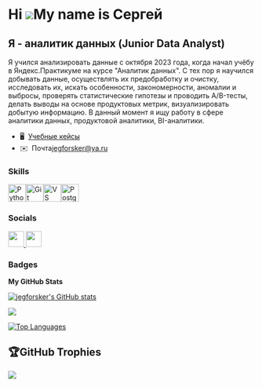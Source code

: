 Hi ![](https://user-images.githubusercontent.com/18350557/176309783-0785949b-9127-417c-8b55-ab5a4333674e.gif)My name is Сергей
==============================================================================================================================

Я - аналитик данных (Junior Data Analyst)
-----------------------------------------

Я учился анализировать данные с октября 2023 года, когда начал учёбу в Яндекс.Практикуме на курсе "Аналитик данных". С тех пор я научился добывать данные, осуществлять их предобработку и очистку, исследовать их, искать особенности, закономерности, аномалии и выбросы, проверять статистические гипотезы и проводить A/B-тесты, делать выводы на основе продуктовых метрик, визуализировать добытую информацию. В данный момент я ищу работу в сфере аналитики данных, продуктовой аналитики, BI-аналитики.

* 🖥️  [Учебные кейсы](http://github.com/jegforsker/yandex-practicum-projects)
* ✉️  Почта[jegforsker@ya.ru](mailto:jegforsker@ya.ru)

### Skills


<p align="left">
<a href="https://www.python.org/" target="_blank" rel="noreferrer"><img src="https://raw.githubusercontent.com/danielcranney/readme-generator/main/public/icons/skills/python-colored.svg" width="36" height="36" alt="Python" /></a><a href="https://git-scm.com/" target="_blank" rel="noreferrer"><img src="https://raw.githubusercontent.com/danielcranney/readme-generator/main/public/icons/skills/git-colored.svg" width="36" height="36" alt="Git" /></a><a href="https://code.visualstudio.com/" target="_blank" rel="noreferrer"><img src="https://raw.githubusercontent.com/danielcranney/readme-generator/main/public/icons/skills/visualstudiocode.svg" width="36" height="36" alt="VS Code" /></a><a href="https://www.postgresql.org/" target="_blank" rel="noreferrer"><img src="https://raw.githubusercontent.com/danielcranney/readme-generator/main/public/icons/skills/postgresql-colored.svg" width="36" height="36" alt="PostgreSQL" /></a>
</p>


### Socials

<p align="left"> <a href="https://www.github.com/jegforsker" target="_blank" rel="noreferrer"> <picture> <source media="(prefers-color-scheme: dark)" srcset="https://raw.githubusercontent.com/danielcranney/readme-generator/main/public/icons/socials/github-dark.svg" /> <source media="(prefers-color-scheme: light)" srcset="https://raw.githubusercontent.com/danielcranney/readme-generator/main/public/icons/socials/github.svg" /> <img src="https://raw.githubusercontent.com/danielcranney/readme-generator/main/public/icons/socials/github.svg" width="32" height="32" /> </picture> </a> <a href="https://t.me/jegforsker" target="_blank" rel="noreferrer"> <picture> <source media="(prefers-color-scheme: dark)" srcset="https://raw.githubusercontent.com/danielcranney/readme-generator/main/public/icons/socials/rss-dark.svg" /> <source media="(prefers-color-scheme: light)" srcset="https://raw.githubusercontent.com/danielcranney/readme-generator/main/public/icons/socials/rss.svg" /> <img src="https://raw.githubusercontent.com/danielcranney/readme-generator/main/public/icons/socials/rss.svg" width="32" height="32" /> </picture> </a></p>

### Badges

<b>My GitHub Stats</b>

<a href="http://www.github.com/jegforsker"><img src="https://github-readme-stats.vercel.app/api?username=jegforsker&show_icons=true&hide=&count_private=true&title_color=ef4444&text_color=ffffff&icon_color=ef4444&bg_color=1c1917&hide_border=true&show_icons=true" alt="jegforsker's GitHub stats" /></a>

<a href="http://www.github.com/jegforsker"><img src="https://github-readme-streak-stats.herokuapp.com/?user=jegforsker&stroke=ffffff&background=1c1917&ring=ef4444&fire=ef4444&currStreakNum=ffffff&currStreakLabel=ef4444&sideNums=ffffff&sideLabels=ffffff&dates=ffffff&hide_border=true" /></a>

<a href="https://github.com/jegforsker" align="left"><img src="https://github-readme-stats.vercel.app/api/top-langs/?username=jegforsker&langs_count=10&title_color=ef4444&text_color=ffffff&icon_color=ef4444&bg_color=1c1917&hide_border=true&locale=en&custom_title=Top%20%Languages" alt="Top Languages" /></a>

## 🏆GitHub Trophies
![](https://github-trophies.vercel.app/?username=jegforsker&theme=monokai&no-frame=false&no-bg=false&margin-w=4)

<!--
**jegforsker/jegforsker** is a ✨ _special_ ✨ repository because its `README.md` (this file) appears on your GitHub profile.

Here are some ideas to get you started:

- 🔭 I’m currently working on ...
- 🌱 I’m currently learning ...
- 👯 I’m looking to collaborate on ...
- 🤔 I’m looking for help with ...
- 💬 Ask me about ...
- 📫 How to reach me: ...
- 😄 Pronouns: ...
- ⚡ Fun fact: ...
-->
